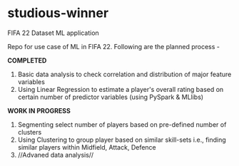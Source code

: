 # studious-winner
FIFA 22 Dataset ML application

Repo for use case of ML in FIFA 22. Following are the planned process -

**COMPLETED**

1) Basic data analysis to check correlation and distribution of major feature variables
2) Using Linear Regression to estimate a player's overall rating based on certain number of predictor variables (using PySpark & MLlibs)

**WORK IN PROGRESS**

1) Segmenting select number of players based on pre-defined number of clusters
2) Using Clustering to group player based on similar skill-sets i.e., finding similar players within Midfield, Attack, Defence
5) //Advaned data analysis//
